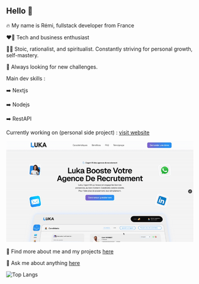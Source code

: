 ## Hello 👋

🔥 My name is Rémi, fullstack developer from France

❤️‍🔥 Tech and business enthusiast

🧘‍♂️ Stoic, rationalist, and spiritualist. Constantly striving for personal growth, self-mastery.

🏅 Always looking for new challenges.


Main dev skills : 

➡️ Nextjs

➡️ Nodejs

➡️ RestAPI


Currently working on (personal side project) : [visit website](https://www.go-luka.com/)

![Aperçu du site](assets/luka.gif)


👀 Find more about me and my projects [here]([google.com](https://remilagorce.github.io/remilagorce/))



💬 Ask me about anything [here](mailto:remi.lagorce@outlook.fr)

![Top Langs](https://github-readme-stats.vercel.app/api/top-langs/?username=remilagorce&stats_format=bytes)


<!--
**remilagorce/remilagorce** is a ✨ _special_ ✨ repository because its `README.md` (this file) appears on your GitHub profile.

Here are some ideas to get you started:

- 🔭 I’m currently working on ...
- 🌱 I’m currently learning ...
- 👯 I’m looking to collaborate on ...
- 🤔 I’m looking for help with ...
- 💬 Ask me about ...
- 📫 How to reach me: ...
- 😄 Pronouns: ...
- ⚡ Fun fact: ...
-->
